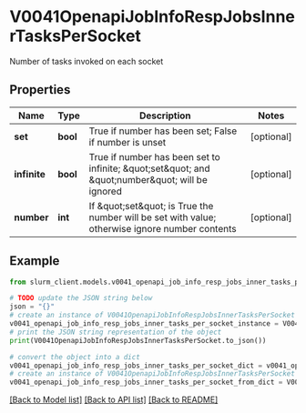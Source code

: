 # V0041OpenapiJobInfoRespJobsInnerTasksPerSocket

Number of tasks invoked on each socket

## Properties

Name | Type | Description | Notes
------------ | ------------- | ------------- | -------------
**set** | **bool** | True if number has been set; False if number is unset | [optional] 
**infinite** | **bool** | True if number has been set to infinite; \&quot;set\&quot; and \&quot;number\&quot; will be ignored | [optional] 
**number** | **int** | If \&quot;set\&quot; is True the number will be set with value; otherwise ignore number contents | [optional] 

## Example

```python
from slurm_client.models.v0041_openapi_job_info_resp_jobs_inner_tasks_per_socket import V0041OpenapiJobInfoRespJobsInnerTasksPerSocket

# TODO update the JSON string below
json = "{}"
# create an instance of V0041OpenapiJobInfoRespJobsInnerTasksPerSocket from a JSON string
v0041_openapi_job_info_resp_jobs_inner_tasks_per_socket_instance = V0041OpenapiJobInfoRespJobsInnerTasksPerSocket.from_json(json)
# print the JSON string representation of the object
print(V0041OpenapiJobInfoRespJobsInnerTasksPerSocket.to_json())

# convert the object into a dict
v0041_openapi_job_info_resp_jobs_inner_tasks_per_socket_dict = v0041_openapi_job_info_resp_jobs_inner_tasks_per_socket_instance.to_dict()
# create an instance of V0041OpenapiJobInfoRespJobsInnerTasksPerSocket from a dict
v0041_openapi_job_info_resp_jobs_inner_tasks_per_socket_from_dict = V0041OpenapiJobInfoRespJobsInnerTasksPerSocket.from_dict(v0041_openapi_job_info_resp_jobs_inner_tasks_per_socket_dict)
```
[[Back to Model list]](../README.md#documentation-for-models) [[Back to API list]](../README.md#documentation-for-api-endpoints) [[Back to README]](../README.md)


